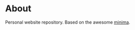# About

Personal website repository. Based on the awesome [minima](https://github.com/jekyll/minima).